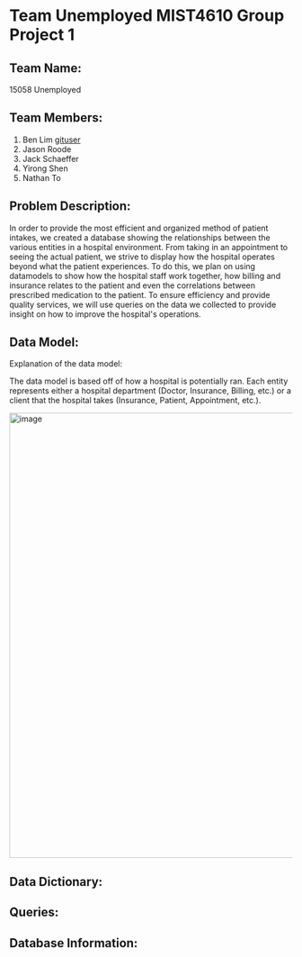 # Team Unemployed MIST4610 Group Project 1

## Team Name: 
15058 Unemployed

## Team Members: 

1. Ben Lim [gituser](link)
2. Jason Roode
3. Jack Schaeffer
4. Yirong Shen
5. Nathan To

## Problem Description: 

In order to provide the most efficient and organized method of patient intakes, we created a database showing the relationships between the various entities in a hospital environment. From taking in an appointment to seeing the actual patient, we strive to display how the hospital operates beyond what the patient experiences. To do this, we plan on using datamodels to show how the hospital staff work together, how billing and insurance relates to the patient and even the correlations between prescribed medication to the patient. To ensure efficiency and provide quality services, we will use queries on the data we collected to provide insight on how to improve the hospital's operations. 

## Data Model: 

Explanation of the data model: 

The data model is based off of how a hospital is potentially ran. Each entity represents either a hospital department (Doctor, Insurance, Billing, etc.) or a client that the hospital takes (Insurance, Patient, Appointment, etc.). 



<img width="791" alt="image" src="https://github.com/user-attachments/assets/43ce1d41-0f95-4a88-915c-900fc0244909">


## Data Dictionary: 

## Queries: 

## Database Information: 
